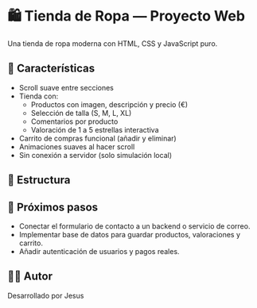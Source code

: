 # 🛍️ Tienda de Ropa — Proyecto Web

Una tienda de ropa moderna con HTML, CSS y JavaScript puro.

## 🚀 Características
- Scroll suave entre secciones
- Tienda con:
  - Productos con imagen, descripción y precio (€)
  - Selección de talla (S, M, L, XL)
  - Comentarios por producto
  - Valoración de 1 a 5 estrellas interactiva
- Carrito de compras funcional (añadir y eliminar)
- Animaciones suaves al hacer scroll
- Sin conexión a servidor (solo simulación local)

## 📁 Estructura
## 🧩 Próximos pasos
- Conectar el formulario de contacto a un backend o servicio de correo.
- Implementar base de datos para guardar productos, valoraciones y carrito.
- Añadir autenticación de usuarios y pagos reales.

## 👨‍💻 Autor
Desarrollado por Jesus